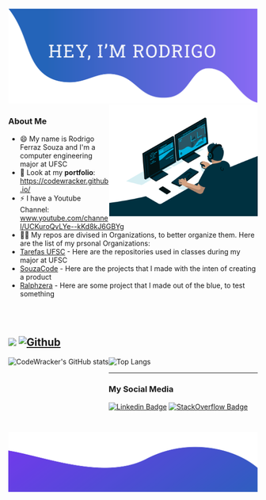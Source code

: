 ![alt text](./top.png)
<img align="right" alt="GIF" src="https://github.com/CodeWracker/CodeWracker/blob/master/code-nbg.gif?raw=true" width="300" height="auto" />

### About Me

- 😄 My name is Rodrigo Ferraz Souza and I'm a computer engineering major at UFSC
- 💼 Look at my **portfolio**: https://codewracker.github.io/
- ⚡ I have a Youtube Channel: www.youtube.com/channel/UCKuroQvLYe--kKd8kJ6GBYg
- 👨‍💻 My repos are divised in Organizations, to better organize them. Here are the list of my prsonal Organizations:
 - [Tarefas UFSC](https://github.com/TarefasUFSC) - Here are the repositories used in classes during my major at UFSC
 - [SouzaCode](https://github.com/SouzaCode) - Here are the projects that I made with the inten of creating a product
 - [Ralphzera](https://github.com/RalphzeraTests) - Here are some project that I made out of the blue, to test something

</br></br>



![](https://visitor-badge.laobi.icu/badge?page_id=CodeWracker.CodeWracker)
[![Github](https://img.shields.io/github/followers/LuccaMS?label=Follow&style=social)](https://github.com/CodeWracker)
------


<img  height="150" align="left" src="https://github-readme-stats.vercel.app/api?username=CodeWracker" alt="CodeWracker's GitHub stats"/>
<img  height="150" src="https://github-readme-stats.vercel.app/api/top-langs/?username=CodeWracker&layout=compact" alt="Top Langs"/>



------


### My Social Media

[![Linkedin Badge](https://img.shields.io/badge/-LinkedIn-blue?style=flat-square&logo=Linkedin&logoColor=white)](https://www.linkedin.com/in/rodrigo-fsouza/)
 [![StackOverflow Badge](https://img.shields.io/badge/-StackOverflow-orange?style=flat-square&logo=stackoverflow&logoColor=white)](https://stackoverflow.com/users/15266137/rodrigo-ferraz-souza?tab=profile)
![alt text](./bottom.png)

